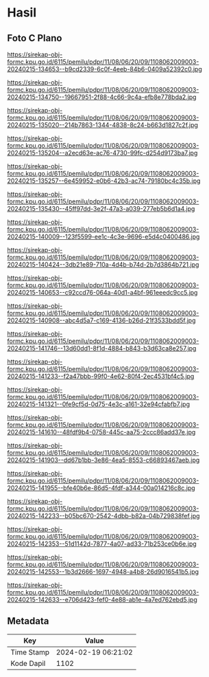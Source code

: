 # Hasil

## Foto C Plano

https://sirekap-obj-formc.kpu.go.id/6115/pemilu/pdpr/11/08/06/20/09/1108062009003-20240215-134653--b9cd2339-6c0f-4eeb-84b6-0409a52392c0.jpg

https://sirekap-obj-formc.kpu.go.id/6115/pemilu/pdpr/11/08/06/20/09/1108062009003-20240215-134750--19667951-2f88-4c66-9c4a-efb8e778bda2.jpg

https://sirekap-obj-formc.kpu.go.id/6115/pemilu/pdpr/11/08/06/20/09/1108062009003-20240215-135020--214b7863-1344-4838-8c24-b663d1827c2f.jpg

https://sirekap-obj-formc.kpu.go.id/6115/pemilu/pdpr/11/08/06/20/09/1108062009003-20240215-135204--a2ecd63e-ac76-4730-99fc-d254d9173ba7.jpg

https://sirekap-obj-formc.kpu.go.id/6115/pemilu/pdpr/11/08/06/20/09/1108062009003-20240215-135257--6e459952-e0b6-42b3-ac74-79180bc4c35b.jpg

https://sirekap-obj-formc.kpu.go.id/6115/pemilu/pdpr/11/08/06/20/09/1108062009003-20240215-135430--45ff97dd-3e2f-47a3-a039-277eb5b6d1a4.jpg

https://sirekap-obj-formc.kpu.go.id/6115/pemilu/pdpr/11/08/06/20/09/1108062009003-20240215-140009--123f5599-ee1c-4c3e-9696-e5d4c0400486.jpg

https://sirekap-obj-formc.kpu.go.id/6115/pemilu/pdpr/11/08/06/20/09/1108062009003-20240215-140424--3db21e89-710a-4d4b-b74d-2b7d3864b721.jpg

https://sirekap-obj-formc.kpu.go.id/6115/pemilu/pdpr/11/08/06/20/09/1108062009003-20240215-140653--c92ccd76-064a-40d1-a4bf-961eeedc9cc5.jpg

https://sirekap-obj-formc.kpu.go.id/6115/pemilu/pdpr/11/08/06/20/09/1108062009003-20240215-140908--abc4d5a7-c169-4136-b26d-21f3533bdd5f.jpg

https://sirekap-obj-formc.kpu.go.id/6115/pemilu/pdpr/11/08/06/20/09/1108062009003-20240215-141746--13d60dd1-8f1d-4884-b843-b3d63ca8e257.jpg

https://sirekap-obj-formc.kpu.go.id/6115/pemilu/pdpr/11/08/06/20/09/1108062009003-20240215-141233--f2a47bbb-99f0-4e62-80f4-2ec4531bf4c5.jpg

https://sirekap-obj-formc.kpu.go.id/6115/pemilu/pdpr/11/08/06/20/09/1108062009003-20240215-141321--0fe9cf5d-0d75-4e3c-a161-32e94cfabfb7.jpg

https://sirekap-obj-formc.kpu.go.id/6115/pemilu/pdpr/11/08/06/20/09/1108062009003-20240215-141610--48fdf9b4-0758-445c-aa75-2ccc86add37e.jpg

https://sirekap-obj-formc.kpu.go.id/6115/pemilu/pdpr/11/08/06/20/09/1108062009003-20240215-141903--dd67b1bb-3e86-4ea5-8553-c66893467aeb.jpg

https://sirekap-obj-formc.kpu.go.id/6115/pemilu/pdpr/11/08/06/20/09/1108062009003-20240215-141955--bfe40b6e-86d5-4fdf-a344-00a014216c8c.jpg

https://sirekap-obj-formc.kpu.go.id/6115/pemilu/pdpr/11/08/06/20/09/1108062009003-20240215-142233--b05bc670-2542-4dbb-b82a-04b729838fef.jpg

https://sirekap-obj-formc.kpu.go.id/6115/pemilu/pdpr/11/08/06/20/09/1108062009003-20240215-142353--51d1142d-7877-4a07-ad33-71b253ce0b6e.jpg

https://sirekap-obj-formc.kpu.go.id/6115/pemilu/pdpr/11/08/06/20/09/1108062009003-20240215-142553--1b3d2666-1697-4948-a4b8-26d9016541b5.jpg

https://sirekap-obj-formc.kpu.go.id/6115/pemilu/pdpr/11/08/06/20/09/1108062009003-20240215-142633--e706d423-fef0-4e88-ab1e-4a7ed762ebd5.jpg


## Metadata

| Key        | Value               |
| ---------- | ------------------- |
| Time Stamp | 2024-02-19 06:21:02 |
| Kode Dapil | 1102                |



